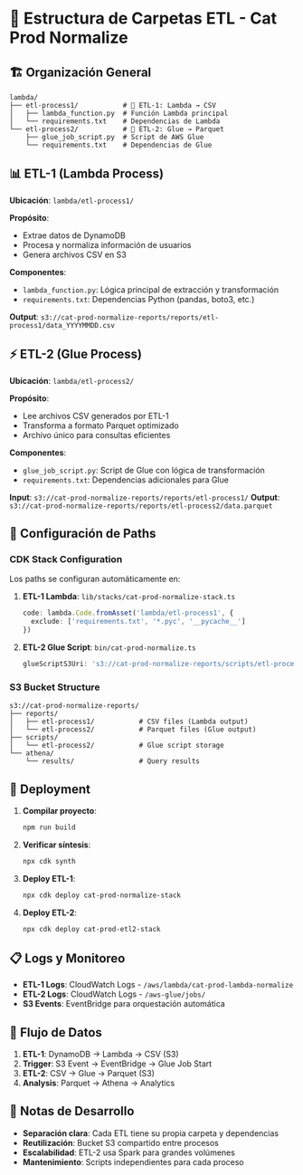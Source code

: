 # 📁 Estructura de Carpetas ETL - Cat Prod Normalize

## 🏗️ Organización General

```
lambda/
├── etl-process1/           # 🔄 ETL-1: Lambda → CSV
│   ├── lambda_function.py  # Función Lambda principal
│   └── requirements.txt    # Dependencias de Lambda
└── etl-process2/           # 🔄 ETL-2: Glue → Parquet  
    ├── glue_job_script.py  # Script de AWS Glue
    └── requirements.txt    # Dependencias de Glue
```

## 📊 ETL-1 (Lambda Process)

**Ubicación**: `lambda/etl-process1/`

**Propósito**: 
- Extrae datos de DynamoDB
- Procesa y normaliza información de usuarios
- Genera archivos CSV en S3

**Componentes**:
- `lambda_function.py`: Lógica principal de extracción y transformación
- `requirements.txt`: Dependencias Python (pandas, boto3, etc.)

**Output**: `s3://cat-prod-normalize-reports/reports/etl-process1/data_YYYYMMDD.csv`

## ⚡ ETL-2 (Glue Process)

**Ubicación**: `lambda/etl-process2/`

**Propósito**:
- Lee archivos CSV generados por ETL-1
- Transforma a formato Parquet optimizado
- Archivo único para consultas eficientes

**Componentes**:
- `glue_job_script.py`: Script de Glue con lógica de transformación
- `requirements.txt`: Dependencias adicionales para Glue

**Input**: `s3://cat-prod-normalize-reports/reports/etl-process1/`
**Output**: `s3://cat-prod-normalize-reports/reports/etl-process2/data.parquet`

## 🔧 Configuración de Paths

### CDK Stack Configuration

Los paths se configuran automáticamente en:

1. **ETL-1 Lambda**: `lib/stacks/cat-prod-normalize-stack.ts`
   ```typescript
   code: lambda.Code.fromAsset('lambda/etl-process1', {
     exclude: ['requirements.txt', '*.pyc', '__pycache__']
   })
   ```

2. **ETL-2 Glue Script**: `bin/cat-prod-normalize.ts`
   ```typescript
   glueScriptS3Uri: 's3://cat-prod-normalize-reports/scripts/etl-process2/glue_job_script.py'
   ```

### S3 Bucket Structure

```
s3://cat-prod-normalize-reports/
├── reports/
│   ├── etl-process1/           # CSV files (Lambda output)
│   └── etl-process2/           # Parquet files (Glue output)
├── scripts/
│   └── etl-process2/           # Glue script storage
└── athena/
    └── results/                # Query results
```

## 🚀 Deployment

1. **Compilar proyecto**:
   ```bash
   npm run build
   ```

2. **Verificar síntesis**:
   ```bash
   npx cdk synth
   ```

3. **Deploy ETL-1**:
   ```bash
   npx cdk deploy cat-prod-normalize-stack
   ```

4. **Deploy ETL-2**:
   ```bash
   npx cdk deploy cat-prod-etl2-stack
   ```

## 📋 Logs y Monitoreo

- **ETL-1 Logs**: CloudWatch Logs - `/aws/lambda/cat-prod-lambda-normalize`
- **ETL-2 Logs**: CloudWatch Logs - `/aws-glue/jobs/`
- **S3 Events**: EventBridge para orquestación automática

## 🔄 Flujo de Datos

1. **ETL-1**: DynamoDB → Lambda → CSV (S3)
2. **Trigger**: S3 Event → EventBridge → Glue Job Start
3. **ETL-2**: CSV → Glue → Parquet (S3)
4. **Analysis**: Parquet → Athena → Analytics

## 📝 Notas de Desarrollo

- **Separación clara**: Cada ETL tiene su propia carpeta y dependencias
- **Reutilización**: Bucket S3 compartido entre procesos
- **Escalabilidad**: ETL-2 usa Spark para grandes volúmenes
- **Mantenimiento**: Scripts independientes para cada proceso
